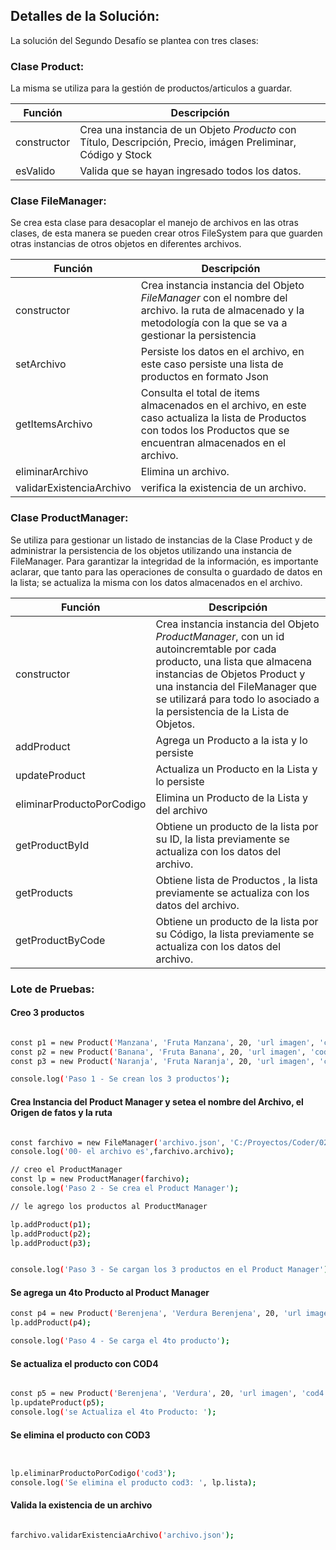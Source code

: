 ## Detalles de la Solución: 

La solución del Segundo Desafío se plantea con tres clases:

### Clase Product: 

La misma se utiliza para la gestión de productos/articulos a guardar.

| Función | Descripción | 
| --- | --- | 
| constructor | Crea una instancia de un Objeto *Producto* con Título, Descripción, Precio, imágen Preliminar, Código y Stock|
| esValido | Valida que se hayan ingresado todos los datos.|

### Clase FileManager: 
Se crea esta clase para desacoplar el manejo de archivos en las otras clases, de esta manera se pueden crear otros FileSystem para que guarden otras instancias de otros objetos en diferentes archivos.

| Función | Descripción | 
| --- | --- | 
| constructor | Crea instancia instancia del Objeto *FileManager* con el nombre del archivo. la ruta de almacenado y la metodología con la que se va a gestionar la persistencia  |
| setArchivo | Persiste los datos en el archivo, en este caso persiste una lista de productos en formato Json |
| getItemsArchivo | Consulta el total de items almacenados en el archivo, en este caso actualiza la lista de Productos con todos los Productos que se encuentran almacenados en el archivo.|
| eliminarArchivo | Elimina un archivo.|
| validarExistenciaArchivo | verifica la existencia de un archivo.|

### Clase ProductManager: 
Se utiliza para gestionar un listado de instancias de la Clase Product y de administrar la persistencia de los objetos utilizando una instancia de FileManager.
Para garantizar la integridad de la información, es importante aclarar, que tanto para las operaciones de consulta o guardado de datos en la lista; se actualiza la misma con los datos almacenados en el archivo. 

| Función | Descripción | 
| --- | --- | 
| constructor | Crea instancia instancia del Objeto *ProductManager*, con un id autoincremtable por cada producto, una lista que almacena instancias de Objetos Product y una instancia del FileManager que se utilizará para todo lo asociado a la persistencia de la Lista de Objetos. 
| addProduct | Agrega un Producto a la ista y lo persiste |
| updateProduct | Actualiza un Producto en la Lista y lo persiste|
| eliminarProductoPorCodigo | Elimina un Producto de la Lista y del archivo|
| getProductById | Obtiene un producto de la lista por su ID, la lista previamente se actualiza con los datos del archivo. |
| getProducts | Obtiene lista de Productos , la lista previamente se actualiza con los datos del archivo. |
| getProductByCode |Obtiene un producto de la lista por su Código, la lista previamente se actualiza con los datos del archivo.  |




### Lote de Pruebas: 


#### Creo 3 productos 
```bash

const p1 = new Product('Manzana', 'Fruta Manzana', 20, 'url imagen', 'cod1', 10);
const p2 = new Product('Banana', 'Fruta Banana', 20, 'url imagen', 'cod2', 12);
const p3 = new Product('Naranja', 'Fruta Naranja', 20, 'url imagen', 'cod3', 13);

console.log('Paso 1 - Se crean los 3 productos');

```

#### Crea Instancia del Product Manager y setea el nombre del Archivo, el Origen de fatos y la ruta

```bash

const farchivo = new FileManager('archivo.json', 'C:/Proyectos/Coder/02-SegundoDesafio');
console.log('00- el archivo es',farchivo.archivo);

// creo el ProductManager
const lp = new ProductManager(farchivo);
console.log('Paso 2 - Se crea el Product Manager');

// le agrego los productos al ProductManager

lp.addProduct(p1);
lp.addProduct(p2);
lp.addProduct(p3);


console.log('Paso 3 - Se cargan los 3 productos en el Product Manager');

```


#### Se agrega un 4to Producto al Product Manager

```bash
const p4 = new Product('Berenjena', 'Verdura Berenjena', 20, 'url imagen', 'cod4', 14);
lp.addProduct(p4);

console.log('Paso 4 - Se carga el 4to producto');

```

#### Se actualiza el producto con COD4

```bash

const p5 = new Product('Berenjena', 'Verdura', 20, 'url imagen', 'cod4', 80);
lp.updateProduct(p5);
console.log('se Actualiza el 4to Producto: ');

```

#### Se elimina el producto con COD3

```bash


lp.eliminarProductoPorCodigo('cod3');
console.log('Se elimina el producto cod3: ', lp.lista);


```

#### Valida la existencia de un archivo

```bash

farchivo.validarExistenciaArchivo('archivo.json');

```



    

    
    
    
    
